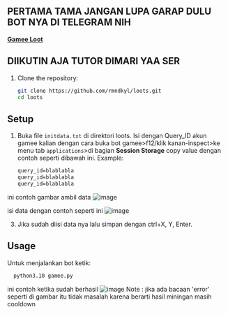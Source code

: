 ## PERTAMA TAMA JANGAN LUPA GARAP DULU BOT NYA DI TELEGRAM NIH
**[Gamee Loot](https://t.me/gamee?start=ref_1681873043)**
## DIIKUTIN AJA TUTOR DIMARI YAA SER
1. Clone the repository:
    ```bash
    git clone https://github.com/rmndkyl/loots.git
    cd loots
    ```
## Setup
1. Buka file `initdata.txt` di direktori loots. Isi dengan Query_ID akun gamee kalian dengan cara buka bot gamee>f12/klik kanan-inspect>ke menu tab `applications`>di bagian **Session Storage** copy value dengan contoh seperti dibawah ini. Example:
    ```txt
    query_id=blablabla
    query_id=blablabla
    query_id=blablabla
    ```
ini contoh gambar ambil data
![image](https://github.com/rmndkyl/loots/assets/99118244/54c62fb6-237f-4761-aa8e-16e3fb60b513)

isi data dengan contoh seperti ini
![image](https://github.com/rmndkyl/loots/assets/99118244/32d5b6da-2f48-497c-a4c1-456e53222aa7)

3. Jika sudah diisi data nya lalu simpan dengan ctrl+X, Y, Enter.

## Usage
Untuk menjalankan bot ketik:
  ```bash
    python3.10 gamee.py
  ```
ini contoh ketika sudah berhasil
![image](https://github.com/rmndkyl/loots/assets/99118244/521a05c3-9e61-408b-83ae-5ac90f82e3a6)
Note : jika ada bacaan 'error' seperti di gambar itu tidak masalah karena berarti hasil miningan masih cooldown

